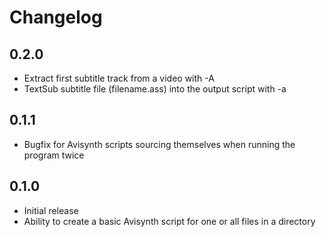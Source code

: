 # Changelog

## 0.2.0

* Extract first subtitle track from a video with -A
* TextSub subtitle file (filename.ass) into the output script with -a

## 0.1.1

* Bugfix for Avisynth scripts sourcing themselves when running the program twice

## 0.1.0

* Initial release
* Ability to create a basic Avisynth script for one or all files in a directory
